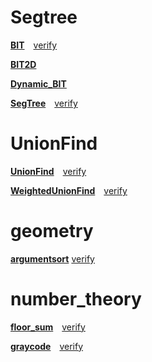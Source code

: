# Segtree
[**BIT**](https://github.com/lif4635/harurun-s-library/blob/main/library/SegTree/BIT.py)&emsp;[verify](https://github.com/lif4635/harurun-s-library/blob/main/verify/SegTree/BIT.py)

[**BIT2D**](https://github.com/lif4635/harurun-s-library/blob/main/library/SegTree/BIT2D.py)

[**Dynamic_BIT**](https://github.com/lif4635/harurun-s-library/blob/main/library/SegTree/Dynamic_BIT.py)

[**SegTree**](https://github.com/lif4635/harurun-s-library/blob/main/library/SegTree/SegTree.py)&emsp;[verify](https://github.com/lif4635/harurun-s-library/blob/main/verify/SegTree/SegTree.py)

# UnionFind
[**UnionFind**](https://github.com/lif4635/harurun-s-library/blob/main/library/UnionFind/UnionFind.py)&emsp;[verify](https://github.com/lif4635/harurun-s-library/blob/main/verify/UnionFind/UnionFind.py)

[**WeightedUnionFind**](https://github.com/lif4635/harurun-s-library/blob/main/library/UnionFind/WeightedUnionFind.py)&emsp;[verify](https://github.com/lif4635/harurun-s-library/blob/main/verify/UnionFind/WeightedUnionFind.py)

# geometry
[**argumentsort**](https://github.com/lif4635/harurun-s-library/blob/main/library/geometry/argumentsort.py)  [verify](https://github.com/lif4635/harurun-s-library/blob/main/verify/geometry/argumentsort.py)

# number_theory
[**floor_sum**](https://github.com/lif4635/harurun-s-library/blob/main/library/number_theory/floor_sum.py)&emsp;[verify](https://github.com/lif4635/harurun-s-library/blob/main/verify/number_theory/floor_sum.py)

[**graycode**](https://github.com/lif4635/harurun-s-library/blob/main/library/number_theory/graycode.py)&emsp;[verify](https://github.com/lif4635/harurun-s-library/blob/main/verify/number_theory/graycode.py)
